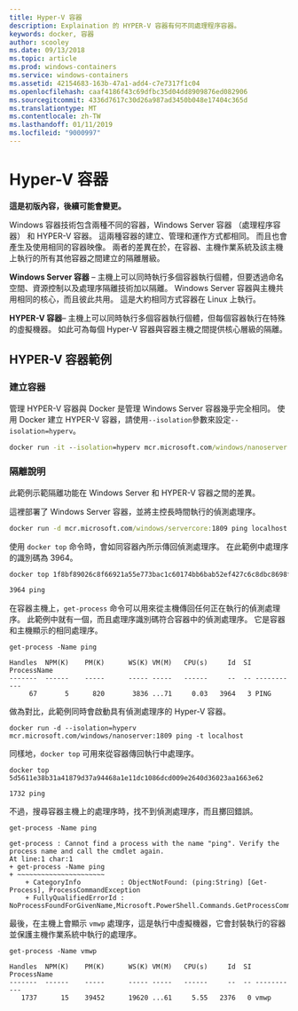 ```yaml
---
title: Hyper-V 容器
description: Explaination 的 HYPER-V 容器有何不同處理程序容器。
keywords: docker, 容器
author: scooley
ms.date: 09/13/2018
ms.topic: article
ms.prod: windows-containers
ms.service: windows-containers
ms.assetid: 42154683-163b-47a1-add4-c7e7317f1c04
ms.openlocfilehash: caaf4186f43c69dfbc35d04dd8909876ed082906
ms.sourcegitcommit: 4336d7617c30d26a987ad3450b048e17404c365d
ms.translationtype: MT
ms.contentlocale: zh-TW
ms.lasthandoff: 01/11/2019
ms.locfileid: "9000997"
---
```

# <a name="hyper-v-containers"></a>Hyper-V 容器

**這是初版內容，後續可能會變更。** 

Windows 容器技術包含兩種不同的容器，Windows Server 容器 （處理程序容器） 和 HYPER-V 容器。 這兩種容器的建立、管理和運作方式都相同。 而且也會產生及使用相同的容器映像。 兩者的差異在於，在容器、主機作業系統及該主機上執行的所有其他容器之間建立的隔離層級。

**Windows Server 容器** – 主機上可以同時執行多個容器執行個體，但要透過命名空間、資源控制以及處理序隔離技術加以隔離。  Windows Server 容器與主機共用相同的核心，而且彼此共用。  這是大約相同方式容器在 Linux 上執行。

**HYPER-V 容器**– 主機上可以同時執行多個容器執行個體，但每個容器執行在特殊的虛擬機器。 如此可為每個 Hyper-V 容器與容器主機之間提供核心層級的隔離。

## <a name="hyper-v-container-examples"></a>HYPER-V 容器範例

### <a name="create-container"></a>建立容器

管理 HYPER-V 容器與 Docker 是管理 Windows Server 容器幾乎完全相同。 使用 Docker 建立 HYPER-V 容器，請使用`--isolation`參數來設定`--isolation=hyperv`。

``` cmd
docker run -it --isolation=hyperv mcr.microsoft.com/windows/nanoserver:1809 cmd
```

### <a name="isolation-explanation"></a>隔離說明

此範例示範隔離功能在 Windows Server 和 HYPER-V 容器之間的差異。 

這裡部署了 Windows Server 容器，並將主控長時間執行的偵測處理序。

``` cmd
docker run -d mcr.microsoft.com/windows/servercore:1809 ping localhost -t
```

使用 `docker top` 命令時，會如同容器內所示傳回偵測處理序。 在此範例中處理序的識別碼為 3964。

``` cmd
docker top 1f8bf89026c8f66921a55e773bac1c60174bb6bab52ef427c6c8dbc8698f9d7a

3964 ping
```

在容器主機上，`get-process` 命令可以用來從主機傳回任何正在執行的偵測處理序。 此範例中就有一個，而且處理序識別碼符合容器中的偵測處理序。 它是容器和主機顯示的相同處理序。

```
get-process -Name ping

Handles  NPM(K)    PM(K)      WS(K) VM(M)   CPU(s)     Id  SI ProcessName
-------  ------    -----      ----- -----   ------     --  -- -----------
     67       5      820       3836 ...71     0.03   3964   3 PING
```

做為對比，此範例同時會啟動具有偵測處理序的 Hyper-V 容器。 

```
docker run -d --isolation=hyperv mcr.microsoft.com/windows/nanoserver:1809 ping -t localhost
```

同樣地，`docker top` 可用來從容器傳回執行中處理序。

```
docker top 5d5611e38b31a41879d37a94468a1e11dc1086dcd009e2640d36023aa1663e62

1732 ping
```

不過，搜尋容器主機上的處理序時，找不到偵測處理序，而且擲回錯誤。

```
get-process -Name ping

get-process : Cannot find a process with the name "ping". Verify the process name and call the cmdlet again.
At line:1 char:1
+ get-process -Name ping
+ ~~~~~~~~~~~~~~~~~~~~~~
    + CategoryInfo          : ObjectNotFound: (ping:String) [Get-Process], ProcessCommandException
    + FullyQualifiedErrorId : NoProcessFoundForGivenName,Microsoft.PowerShell.Commands.GetProcessCommand
```

最後，在主機上會顯示 `vmwp` 處理序，這是執行中虛擬機器，它會封裝執行的容器並保護主機作業系統中執行的處理序。

```
get-process -Name vmwp

Handles  NPM(K)    PM(K)      WS(K) VM(M)   CPU(s)     Id  SI ProcessName
-------  ------    -----      ----- -----   ------     --  -- -----------
   1737      15    39452      19620 ...61     5.55   2376   0 vmwp
```
